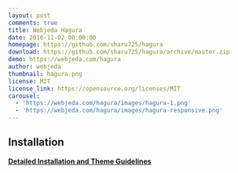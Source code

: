 ```yaml
---
layout: post
comments: true
title: Webjeda Hagura
date: 2016-11-02 00:00:00
homepage: https://github.com/sharu725/hagura
download: https://github.com/sharu725/hagura/archive/master.zip
demo: https://webjeda.com/hagura
author: webjeda
thumbnail: hagura.png
license: MIT
license_link: https://opensource.org/licenses/MIT
carousel:
  - 'https://webjeda.com/hagura/images/hagura-1.png'
  - 'https://webjeda.com/hagura/images/hagura-responsive.png'
---
```


## Installation

[**Detailed Installation and Theme Guidelines**](https://blog.webjeda.com/jekyll-themes/)
